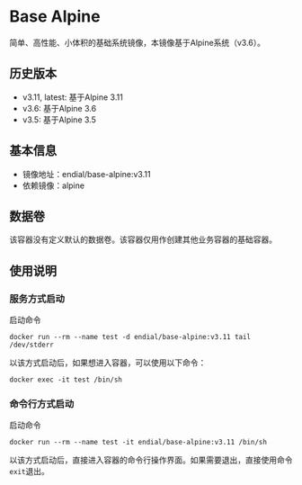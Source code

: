 # Base Alpine

简单、高性能、小体积的基础系统镜像，本镜像基于Alpine系统（v3.6）。



## 历史版本

* v3.11, latest: 基于Alpine 3.11
* v3.6: 基于Alpine 3.6
* v3.5: 基于Alpine 3.5




## 基本信息

* 镜像地址：endial/base-alpine:v3.11
* 依赖镜像：alpine




## 数据卷

该容器没有定义默认的数据卷。该容器仅用作创建其他业务容器的基础容器。



## 使用说明

### 服务方式启动

启动命令

```
docker run --rm --name test -d endial/base-alpine:v3.11 tail /dev/stderr
```



以该方式启动后，如果想进入容器，可以使用以下命令：

```
docker exec -it test /bin/sh
```



### 命令行方式启动

启动命令

```
docker run --rm --name test -it endial/base-alpine:v3.11 /bin/sh
```



以该方式启动后，直接进入容器的命令行操作界面。如果需要退出，直接使用命令`exit`退出。

